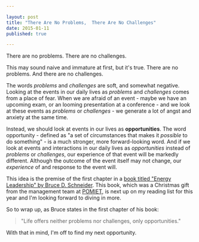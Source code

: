 ```yaml
---

layout: post
title: "There Are No Problems,  There Are No Challenges"
date: 2015-01-11
published: true

---
```


There are no problems. There are no challenges.

This may sound naive and immature at first, but it's true. There are no problems. And there are no challenges.

The words *problems* and *challenges* are soft, and somewhat negative. Looking at the events in our daily lives as *problems* and *challenges* comes from a place of fear. When we are afraid of an event - maybe we have an upcoming exam, or an looming presentation at a conference - and we look at these events as *problems* or *challenges* - we generate a lot of angst and anxiety at the same time.

Instead, we should look at events in our lives as **opportunities**. The word opportunity - defined as "a set of circumstances that makes it *possible* to do something" - is a much stronger, more forward-looking word. And if we look at events and interactions in our daily lives as *opportunities* instead of *problems* or *challenges*, our experience of that event will be markedly different. Although the outcome of the event itself may not change, our *experience* of and response to the event will.

This idea is the premise of the first chapter in a [book titled "Energy Leadership" by Bruce D. Schneider](http://www.amazon.com/Energy-Leadership-Transforming-Your-Workplace/dp/0470186364/). This book, which was a Christmas gift from the management team at [POMIET](http://pomiet.com/), is next up on my reading list for this year and I'm looking forward to diving in more.

So to wrap up, as Bruce states in the first chapter of his book:

>"Life offers neither problems nor challenges, only opportunities."

With that in mind, I'm off to find my next opportunity.
